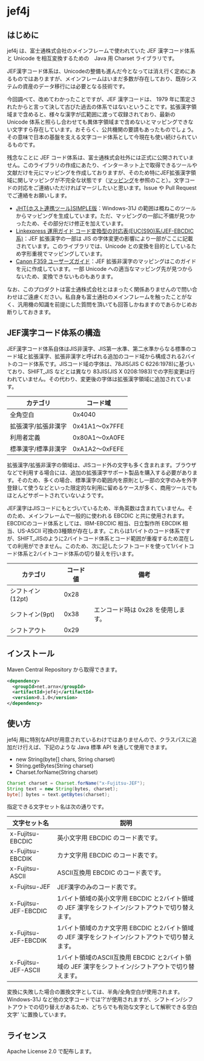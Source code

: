 # jef4j

## はじめに

jef4j は、富士通株式会社のメインフレームで使われていた JEF 漢字コード体系と Unicode を相互変換するための　Java 用 Charset ライブラリです。

JEF漢字コード体系は、Unicodeの整備も進んだ今となっては消え行く定めにあるものではありますが、メインフレームはいまだ多数が存在しており、既存システムの資産のデータ移行には必要となる技術です。

今回調べて、改めてわかったことですが、JEF 漢字コードは、 1979 年に策定されたからと言って決して古びた過去の体系ではないということです。拡張漢字領域まで含めると、様々な漢字が広範囲に渡って収録されており、最新の Unicode 体系と照らし合わせても異体字領域まで含めないとマッピングできない文字すら存在しています。おそらく、公共機関の要請もあったものでしょう。その意味で日本の基盤を支える文字コード体系として今現在も使い続けられているものです。

残念なことに JEF コード体系は、富士通株式会社外には正式に公開されていません。このライブラリの作成にあたり、インターネット上で取得できるツールや文献だけを元にマッピングを作成しておりますが、そのため特にJEF拡張漢字領域に関しマッピングが不完全な状態です（[マッピング](mappings.html)を参照のこと）。文字コードの対応をご連絡いただければマージしたいと思います。Issue や Pull Request でご連絡をお願いします。

- [JHT(ホスト連携ツール)SIMPLE版](http://www.vector.co.jp/soft/winnt/util/se094205.html)：Windows-31J の範囲は概ねこのツールからマッピングを生成しています。ただ、マッピングの一部に不備が見つかったため、その部分だけ修正を加えています。
- [Linkexpress 運用ガイド コード変換型の対応表(EUC(S90)系/JEF-EBCDIC系)](http://software.fujitsu.com/jp/manual/manualfiles/m140001/j2x15930/12z200/unyo05/unyo0424.html)：JEF 拡張漢字の一部は JIS の字体変更の影響により一部がここに記載されています。このライブラリでは、Unicode との変換を目的としているため字形重視でマッピングしています。
- [Canon F359 ユーザーズガイド](http://cweb.canon.jp/manual/lasershot/pdf/crmes-f359.pdf)：JEF 拡張非漢字のマッピングはこのガイドを元に作成しています。一部 Unicode への適当なマッピング先が見つからないため、変換できないものもあります。

なお、このプロダクトは富士通株式会社とはまったく関係ありませんので問い合わせはご遠慮ください。私自身も富士通社のメインフレームを触ったことがなく、汎用機の知識を前提にした質問を頂いても回答しかねますのであらかじめお断りしておきます。

## JEF漢字コード体系の構造

JEF漢字コード体系自体はJIS非漢字、JIS第一水準、第二水準からなる標準のコード域と拡張漢字、拡張非漢字と呼ばれる追加のコード域から構成される2バイトのコード体系です。JISコード域の字体は、78JIS(JIS C 6226:1978)に基づいており、SHIFT_JIS などとは異なり 83JIS(JIS X 0208:1983)での字形変更は行われていません。その代わり、変更後の字体は拡張漢字領域に追加されています。

|カテゴリ|コード域|
|-----|------|
|全角空白|0x4040|
|拡張漢字/拡張非漢字|0x41A1～0x7FFE|
|利用者定義|0x80A1～0xA0FE|
|標準漢字/標準非漢字|0xA1A2～0xFEFE|

拡張漢字/拡張非漢字の領域は、JISコード外の文字も多く含まれます。ブラウザなどで利用する場合には、追加の拡張漢字サポート製品を購入する必要があります。そのため、多くの場合、標準漢字の範囲内を原則とし一部の文字のみを外字登録して使うなどといった限定的な利用に留めるケースが多く、商用ツールでもほとんどサポートされていないようです。

JEF漢字はJISコードにもとづいているため、半角英数は含まれていません。そのため、メインフレームで一般的に使われる EBCDIC と共に使用されます。EBCDICのコード体系としては、IBM-EBCDIC 相当、日立製作所 EBCDIK 相当、US-ASCII 可換の3種類が存在します。これらは1バイトのコード体系ですが、SHIFT_JISのように2バイトコード体系とコード範囲が重複するため混在しての利用ができません。このため、次に記したシフトコードを使って1バイトコード体系と2バイトコード体系の切り替えを行います。

|カテゴリ|コード値|備考|
|-----|------|----|
|シフトイン(12pt)|0x28||
|シフトイン(9pt)|0x38|エンコード時は 0x28 を使用します。|
|シフトアウト|0x29||

## インストール

Maven Central Repository から取得できます。

```xml
<dependency>
  <groupId>net.arnx</groupId>
  <artifactId>jef4j</artifactId>
  <version>0.1.0</version>
</dependency>
```

## 使い方

jef4j 用に特別なAPIが用意されているわけではありませんので、クラスパスに追加だけ行えば、下記のような Java 標準 API を通して使用できます。

- new String(byte[] chars, String charset)
- String.getBytes(String charset)
- Charset.forName(String charset)

```java
Charset charset = Charset.forName("x-Fujitsu-JEF");
String text = new String(bytes, charset);
byte[] bytes = text.getBytes(charset);
```

指定できる文字セット名は次の通りです。

|文字セット名|説明|
|----------|----|
|x-Fujitsu-EBCDIC|英小文字用 EBCDIC のコード表です。|
|x-Fujitsu-EBCDIK|カナ文字用 EBCDIC のコード表です。|
|x-Fujitsu-ASCII|ASCII互換用 EBCDIC のコード表です。|
|x-Fujitsu-JEF|JEF漢字のみのコード表です。|
|x-Fujitsu-JEF-EBCDIC|1バイト領域の英小文字用 EBCDIC と2バイト領域の JEF 漢字をシフトイン/シフトアウトで切り替えます。|
|x-Fujitsu-JEF-EBCDIK|1バイト領域のカナ文字用 EBCDIC と2バイト領域の JEF 漢字をシフトイン/シフトアウトで切り替えます。|
|x-Fujitsu-JEF-ASCII|1バイト領域のASCII互換用 EBCDIC と2バイト領域の JEF 漢字をシフトイン/シフトアウトで切り替えます。|

変換に失敗した場合の置換文字としては、半角/全角空白が使用されます。Windows-31J など他の文字コードでは'?'が使用されますが、シフトイン/シフトアウトでの切り替えがあるため、どちらでも有効な文字として解釈できる空白文字' 'に置換しています。

## ライセンス

Apache License 2.0 で配布します。

